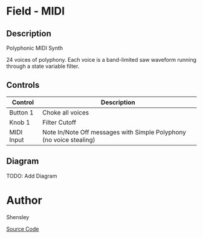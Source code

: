 # Field - MIDI

## Description

Polyphonic MIDI Synth

24 voices of polyphony. Each voice is a band-limited saw waveform running through a state variable filter.

## Controls

| Control | Description |
| --- | --- |
| Button 1 | Choke all voices |
| Knob 1 | Filter Cutoff |
| MIDI Input | Note In/Note Off messages with Simple Polyphony (no voice stealing) |

## Diagram

TODO: Add Diagram

# Author

Shensley

[Source Code](https://github.com/electro-smith/DaisyExamples/tree/master/field/Midi)

